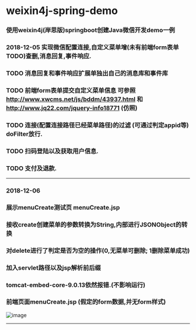 # weixin4j-spring-demo
### 使用weixin4j(岸思版)springboot创建Java微信开发demo一例
### 2018-12-05 实现微信配置连接,自定义菜单增(未有前端form表单TODO)查删,消息回复,事件响应.
### TODO 消息回复和事件响应扩展单独出自己的消息库和事件库
### TODO 前端form表单提交自定义菜单信息 可参照 http://www.xwcms.net/js/bddm/43937.html 和 http://www.jq22.com/jquery-info18771 (仿照)
### TODO 连接(配置连接路径已经菜单路径)的过滤 (可通过判定appid等) doFilter放行.
### TODO 扫码登陆以及获取用户信息.
### TODO 支付及退款.

---

### 2018-12-06 
### 展示menuCreate测试页 menuCreate.jsp
### 接收create创建菜单的参数转换为String,内部进行JSONObject的转换
### 对delete进行了判定是否为空的操作(0,无菜单可删除; 1删除菜单成功)
### 加入servlet路径以及jsp解析前后缀
### tomcat-embed-core-9.0.13依然报错.(不影响运行)
### 前端页面menuCreate.jsp (假定的form数据,并无form样式)
![image](https://github.com/deadzq/weixin4j-spring-demo/blob/master/weixinMenu.gif)


---

